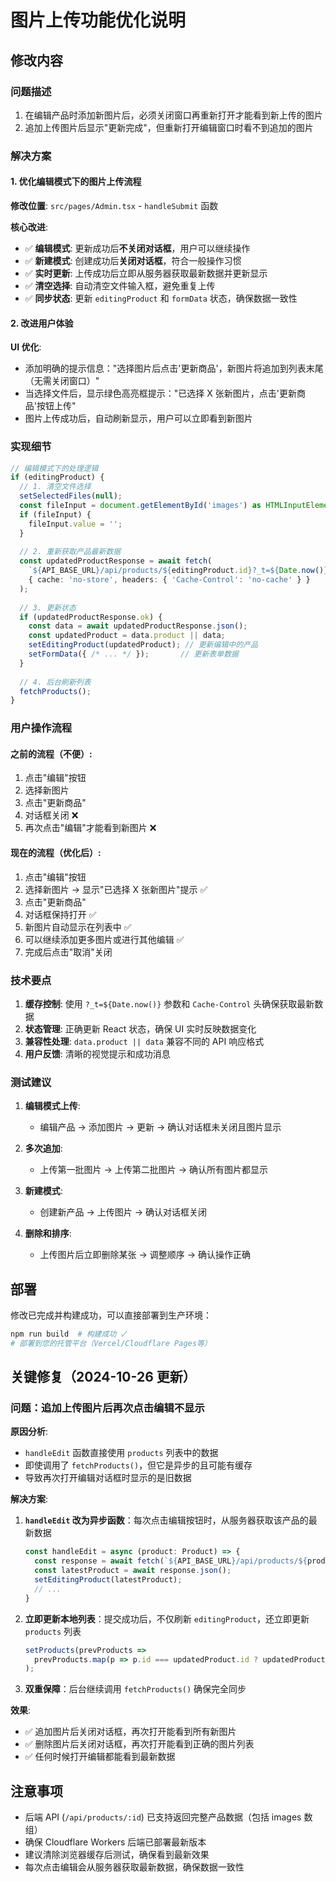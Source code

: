 # 图片上传功能优化说明

## 修改内容

### 问题描述
1. 在编辑产品时添加新图片后，必须关闭窗口再重新打开才能看到新上传的图片
2. 追加上传图片后显示"更新完成"，但重新打开编辑窗口时看不到追加的图片

### 解决方案

#### 1. 优化编辑模式下的图片上传流程

**修改位置**: `src/pages/Admin.tsx` - `handleSubmit` 函数

**核心改进**:
- ✅ **编辑模式**: 更新成功后**不关闭对话框**，用户可以继续操作
- ✅ **新建模式**: 创建成功后**关闭对话框**，符合一般操作习惯
- ✅ **实时更新**: 上传成功后立即从服务器获取最新数据并更新显示
- ✅ **清空选择**: 自动清空文件输入框，避免重复上传
- ✅ **同步状态**: 更新 `editingProduct` 和 `formData` 状态，确保数据一致性

#### 2. 改进用户体验

**UI 优化**:
- 添加明确的提示信息："选择图片后点击'更新商品'，新图片将追加到列表末尾（无需关闭窗口）"
- 当选择文件后，显示绿色高亮框提示："已选择 X 张新图片，点击'更新商品'按钮上传"
- 图片上传成功后，自动刷新显示，用户可以立即看到新图片

### 实现细节

```typescript
// 编辑模式下的处理逻辑
if (editingProduct) {
  // 1. 清空文件选择
  setSelectedFiles(null);
  const fileInput = document.getElementById('images') as HTMLInputElement;
  if (fileInput) {
    fileInput.value = '';
  }
  
  // 2. 重新获取产品最新数据
  const updatedProductResponse = await fetch(
    `${API_BASE_URL}/api/products/${editingProduct.id}?_t=${Date.now()}`,
    { cache: 'no-store', headers: { 'Cache-Control': 'no-cache' } }
  );
  
  // 3. 更新状态
  if (updatedProductResponse.ok) {
    const data = await updatedProductResponse.json();
    const updatedProduct = data.product || data;
    setEditingProduct(updatedProduct); // 更新编辑中的产品
    setFormData({ /* ... */ });       // 更新表单数据
  }
  
  // 4. 后台刷新列表
  fetchProducts();
}
```

### 用户操作流程

#### 之前的流程（不便）:
1. 点击"编辑"按钮
2. 选择新图片
3. 点击"更新商品"
4. 对话框关闭 ❌
5. 再次点击"编辑"才能看到新图片 ❌

#### 现在的流程（优化后）:
1. 点击"编辑"按钮
2. 选择新图片 → 显示"已选择 X 张新图片"提示 ✅
3. 点击"更新商品"
4. 对话框保持打开 ✅
5. 新图片自动显示在列表中 ✅
6. 可以继续添加更多图片或进行其他编辑 ✅
7. 完成后点击"取消"关闭

### 技术要点

1. **缓存控制**: 使用 `?_t=${Date.now()}` 参数和 `Cache-Control` 头确保获取最新数据
2. **状态管理**: 正确更新 React 状态，确保 UI 实时反映数据变化
3. **兼容性处理**: `data.product || data` 兼容不同的 API 响应格式
4. **用户反馈**: 清晰的视觉提示和成功消息

### 测试建议

1. **编辑模式上传**:
   - 编辑产品 → 添加图片 → 更新 → 确认对话框未关闭且图片显示
   
2. **多次追加**:
   - 上传第一批图片 → 上传第二批图片 → 确认所有图片都显示
   
3. **新建模式**:
   - 创建新产品 → 上传图片 → 确认对话框关闭

4. **删除和排序**:
   - 上传图片后立即删除某张 → 调整顺序 → 确认操作正确

## 部署

修改已完成并构建成功，可以直接部署到生产环境：

```bash
npm run build  # 构建成功 ✓
# 部署到您的托管平台（Vercel/Cloudflare Pages等）
```

## 关键修复（2024-10-26 更新）

### 问题：追加上传图片后再次点击编辑不显示

**原因分析**:
- `handleEdit` 函数直接使用 `products` 列表中的数据
- 即使调用了 `fetchProducts()`，但它是异步的且可能有缓存
- 导致再次打开编辑对话框时显示的是旧数据

**解决方案**:
1. **`handleEdit` 改为异步函数**：每次点击编辑按钮时，从服务器获取该产品的最新数据
   ```typescript
   const handleEdit = async (product: Product) => {
     const response = await fetch(`${API_BASE_URL}/api/products/${product.id}?_t=${Date.now()}`);
     const latestProduct = await response.json();
     setEditingProduct(latestProduct);
     // ...
   }
   ```

2. **立即更新本地列表**：提交成功后，不仅刷新 `editingProduct`，还立即更新 `products` 列表
   ```typescript
   setProducts(prevProducts => 
     prevProducts.map(p => p.id === updatedProduct.id ? updatedProduct : p)
   );
   ```

3. **双重保障**：后台继续调用 `fetchProducts()` 确保完全同步

**效果**:
- ✅ 追加图片后关闭对话框，再次打开能看到所有新图片
- ✅ 删除图片后关闭对话框，再次打开能看到正确的图片列表
- ✅ 任何时候打开编辑都能看到最新数据

## 注意事项

- 后端 API (`/api/products/:id`) 已支持返回完整产品数据（包括 images 数组）
- 确保 Cloudflare Workers 后端已部署最新版本
- 建议清除浏览器缓存后测试，确保看到最新效果
- 每次点击编辑会从服务器获取最新数据，确保数据一致性

